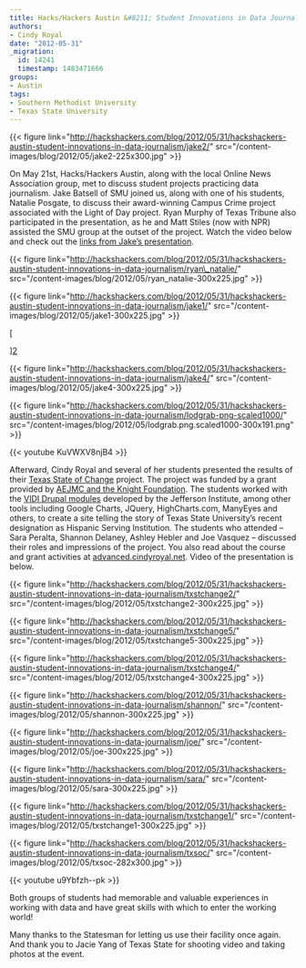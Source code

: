 ```yaml
---
title: Hacks/Hackers Austin &#8211; Student Innovations in Data Journalism
authors:
- Cindy Royal
date: "2012-05-31"
_migration:
  id: 14241
  timestamp: 1483471666
groups:
- Austin
tags:
- Southern Methodist University
- Texas State University
---
```


{{< figure link="http://hackshackers.com/blog/2012/05/31/hackshackers-austin-student-innovations-in-data-journalism/jake2/" src="/content-images/blog/2012/05/jake2-225x300.jpg" >}}

On May 21st, Hacks/Hackers Austin, along with the local Online News Association group, met to discuss student projects practicing data journalism. Jake Batsell of SMU joined us, along with one of his students, Natalie Posgate, to discuss their award-winning Campus Crime project associated with the Light of Day project. Ryan Murphy of Texas Tribune also participated in the presentation, as he and Matt Stiles (now with NPR) assisted the SMU group at the outset of the project. Watch the video below and check out the [links from Jake&#8217;s presentation][1].

{{< figure link="http://hackshackers.com/blog/2012/05/31/hackshackers-austin-student-innovations-in-data-journalism/ryan\_natalie/" src="/content-images/blog/2012/05/ryan\_natalie-300x225.jpg" >}}

{{< figure link="http://hackshackers.com/blog/2012/05/31/hackshackers-austin-student-innovations-in-data-journalism/jake1/" src="/content-images/blog/2012/05/jake1-300x225.jpg" >}}

[

][2] 

{{< figure link="http://hackshackers.com/blog/2012/05/31/hackshackers-austin-student-innovations-in-data-journalism/jake4/" src="/content-images/blog/2012/05/jake4-300x225.jpg" >}}

{{< figure link="http://hackshackers.com/blog/2012/05/31/hackshackers-austin-student-innovations-in-data-journalism/lodgrab-png-scaled1000/" src="/content-images/blog/2012/05/lodgrab.png.scaled1000-300x191.png" >}}

{{< youtube KuVWXV8njB4 >}}

Afterward, Cindy Royal and several of her students presented the results of their [Texas State of Change][3] project. The project was funded by a grant provided by [AEJMC and the Knight Foundation][4]. The students worked with the [VIDI Drupal modules][5] developed by the Jefferson Institute, among other tools including Google Charts, JQuery, HighCharts.com, ManyEyes and others, to create a site telling the story of Texas State University&#8217;s recent designation as Hispanic Serving Institution. The students who attended &#8211; Sara Peralta, Shannon Delaney, Ashley Hebler and Joe Vasquez &#8211; discussed their roles and impressions of the project. You also read about the course and grant activities at [advanced.cindyroyal.net][6]. Video of the presentation is below.

{{< figure link="http://hackshackers.com/blog/2012/05/31/hackshackers-austin-student-innovations-in-data-journalism/txstchange2/" src="/content-images/blog/2012/05/txstchange2-300x225.jpg" >}}

{{< figure link="http://hackshackers.com/blog/2012/05/31/hackshackers-austin-student-innovations-in-data-journalism/txstchange5/" src="/content-images/blog/2012/05/txstchange5-300x225.jpg" >}}

{{< figure link="http://hackshackers.com/blog/2012/05/31/hackshackers-austin-student-innovations-in-data-journalism/txstchange4/" src="/content-images/blog/2012/05/txstchange4-300x225.jpg" >}}

{{< figure link="http://hackshackers.com/blog/2012/05/31/hackshackers-austin-student-innovations-in-data-journalism/shannon/" src="/content-images/blog/2012/05/shannon-300x225.jpg" >}}

{{< figure link="http://hackshackers.com/blog/2012/05/31/hackshackers-austin-student-innovations-in-data-journalism/joe/" src="/content-images/blog/2012/05/joe-300x225.jpg" >}}

{{< figure link="http://hackshackers.com/blog/2012/05/31/hackshackers-austin-student-innovations-in-data-journalism/sara/" src="/content-images/blog/2012/05/sara-300x225.jpg" >}}

{{< figure link="http://hackshackers.com/blog/2012/05/31/hackshackers-austin-student-innovations-in-data-journalism/txstchange1/" src="/content-images/blog/2012/05/txstchange1-300x225.jpg" >}}

{{< figure link="http://hackshackers.com/blog/2012/05/31/hackshackers-austin-student-innovations-in-data-journalism/txsoc/" src="/content-images/blog/2012/05/txsoc-282x300.jpg" >}}

{{< youtube u9Ybfzh--pk >}}

Both groups of students had memorable and valuable experiences in working with data and have great skills with which to enter the working world!

Many thanks to the Statesman for letting us use their facility once again. And thank you to Jacie Yang of Texas State for shooting video and taking photos at the event.

 [1]: http://j.mp/hhona
 [2]: http://hackshackers.com/blog/2012/05/31/hackshackers-austin-student-innovations-in-data-journalism/jake2/
 [3]: http://txstateofchange.com
 [4]: http://www.aejmc.org/home/2011/11/2011-12-bridge-grant-recipients/
 [5]: http://dataviz.org
 [6]: http://advanced.cindyroyal.net